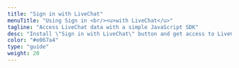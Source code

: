```yaml
---
title: "Sign in with LiveChat"
menuTitle: "Using Sign in <br/><u>with LiveChat</u>"
tagline: "Access LiveChat data with a simple JavaScript SDK"
desc: "Install \"Sign in with LiveChat\" button and get access to LiveChat users' data."
color: "#e067a4"
type: "guide"
weight: 20
---
```

